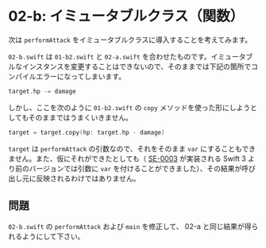 # 02-b: イミュータブルクラス（関数）

次は `performAttack` をイミュータブルクラスに導入することを考えてみます。

`02-b.swift` は `01-b2.swift` と `02-a.swift` を合わせたものです。イミュータブルなインスタンスを変更することはできないので、そのままでは下記の箇所でコンパイルエラーになってしまいます。

```swift
target.hp -= damage
```

しかし、ここを次のように `01-b2.swift` の `copy` メソッドを使った形にしようとしてもそのままではうまくいきません。

```swift
target = target.copy(hp: target.hp - damage)
```

`target` は `performAttack` の引数なので、それをそのまま `var` にすることもできません。また、仮にそれができたとしても（ [SE-0003](https://github.com/apple/swift-evolution/blob/master/proposals/0003-remove-var-parameters.md) が実装される Swift 3 より前のバージョンでは引数に `var` を付けることができました）、その結果が呼び出し元に反映されるわけではありません。

## 問題

`02-b.swift` の `performAttack` および `main` を修正して、 02-a と同じ結果が得られるようにして下さい。
